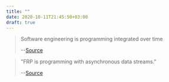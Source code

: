 ```yaml
---
title: ""
date: 2020-10-11T21:45:50+03:00
draft: true
---
```


> Software engineering is programming integrated over time
>
> --[Source](https://www.youtube.com/watch?v=tISy7EJQPzI&t=8m17s) 


> "FRP is programming with asynchronous data streams."
>
> --[Source](https://gist.github.com/staltz/868e7e9bc2a7b8c1f754)
